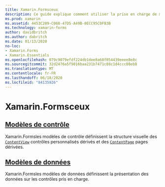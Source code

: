 ```yaml
---
title: Xamarin.Formsceux
description: Ce guide explique comment utiliser la prise en charge de modèles fournie par Xamarin.Forms . Cette prise en charge comprend des modèles de contrôle qui définissent la structure visuelle des contrôles et des pages personnalisés, ainsi que des modèles de données qui définissent la présentation des données sur les contrôles pris en charge.
ms.prod: xamarin
ms.assetid: 4453C209-C068-47D5-A49B-0ECC95C0FB3B
ms.technology: xamarin-forms
author: davidbritch
ms.author: dabritch
ms.date: 01/13/2020
no-loc:
- Xamarin.Forms
- Xamarin.Essentials
ms.openlocfilehash: 079c9079efdf224db1dee8a60f054439eeee8e8c
ms.sourcegitcommit: 32d2476a5f9016baa231b7471c88c1d4ccc08eb8
ms.translationtype: MT
ms.contentlocale: fr-FR
ms.lasthandoff: 06/18/2020
ms.locfileid: "84135926"
---
```

# <a name="xamarinforms-templates"></a>Xamarin.Formsceux

## <a name="control-templates"></a>[Modèles de contrôle](control-template.md)

Xamarin.Formsles modèles de contrôle définissent la structure visuelle des [`ContentView`](xref:Xamarin.Forms.ContentView) contrôles personnalisés dérivés et des [`ContentPage`](xref:Xamarin.Forms.ContentPage) pages dérivées.

## <a name="data-templates"></a>[Modèles de données](data-templates/index.md)

Xamarin.Formsles modèles de données définissent la présentation des données sur les contrôles pris en charge.
